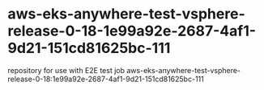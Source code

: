 # aws-eks-anywhere-test-vsphere-release-0-18-1e99a92e-2687-4af1-9d21-151cd81625bc-111
repository for use with E2E test job aws-eks-anywhere-test-vsphere-release-0-18:1e99a92e-2687-4af1-9d21-151cd81625bc-111

